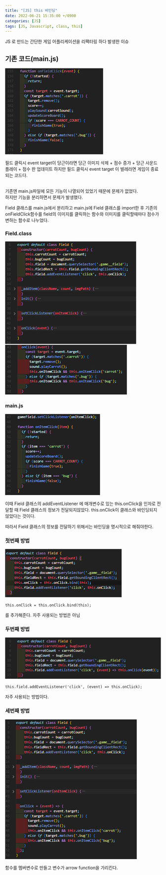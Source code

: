 ```yaml
---
title: "[JS] this 바인딩"
date: 2022-06-21 15:35:00 +/0900
categories: [JS]
tags: [JS, Javascript, class, this]
---
```


JS 로 만드는 간단한 게임 어플리케이션을 리팩터링 하다 발생한 이슈 <br>

## 기존 코드(main.js)

![기존의 onFieldClick funciton](/assets/img/onFieldClick_function.png)
<br>

필드 클릭시 event target이 당근이라면 당근 이미지 삭제 + 점수 증가 + 당근 사운드 플레이 + 점수 판 업데이트
하지만 필드 클릭시 event target 이 벌레라면 게임이 종료되는 코드다. <br><br>

기존엔 main.js파일에 모든 기능이 나열되어 있었기 때문에 문제가 없었다.<br>
하지만 기능을 분리하면서 문제가 발생했다.

Field 클래스를 main.js에서 분리하고 main.js에 Field 클래스를 import한 후
기존의 onFieldClick함수를 field의 이미지를 클릭하는 함수와 이미지를 클릭할때마다 점수가 변하는 함수로 나누었다.

### Field.class

![Field 클래스 constructor와](/assets/img/Field_class.png)
![Field 클래스의 onClick funciton](/assets/img/onClick_func.png)

### main.js

![main.js 의 onItemClick funciton](/assets/img/onItemClick_func.png)

이때 Field 클래스의 addEventListener 에 매개변수로 있는 this.onClick을 인자로 전달할 때 Field 클래스의 정보가 전달되지않았다.
this.onClick이 클래스와 바인딩되지 않았다는 것이다.

따라서 Field 클래스의 정보를 전달하기 위해서는 바인딩을 명시적으로 해줘야한다.

### 첫번째 방법

![Field클래스에 bind(this)를 작성한다.](/assets/img/use_bind_func.png)

```
this.onClick = this.onClick.bind(this);
```

를 추가해준다. 자주 사용되는 방법은 아님

### 두번째 방법

![arrow function을 사용함](/assets/img/arrow_func_binding.png)

```
this.field.addEventListener('click', (event) => this.onClick);
```

자주 사용되는 방법이다.

### 세번째 방법

![함수를 변수로 만듦](/assets/img/onClick_variable.png)

함수를 멤버변수로 만들고 변수가 arrow function을 가리킨다.
